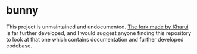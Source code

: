 # bunny

This project is unmaintained and undocumented. [The fork made by Kharui](https://github.com/Khauri/Turtus) is far further developed, and I would suggest anyone finding this repository to look at that one which contains documentation and further developed codebase.
